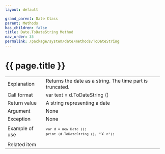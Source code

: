 ```yaml
---
layout: default

grand_parent: Date Class
parent: Methods
has_children: false
title: Date.ToDateString Method
nav_order: 35
permalink: /package/system/date/methods/ToDateString
---
```

# {{ page.title }}


<table>
  <tr>
    <td>Explanation</td>
    <td colspan="2">Returns the date as a string. The time part is truncated.</td>
  </tr>
  <tr>
    <td>Call format</td>
    <td colspan="2">var text = d.ToDateString ()</td>
  </tr>
  <tr>
    <td>Return value</td>
    <td colspan="2">A string representing a date</td>
  </tr>  
  <tr>
    <td>Argument</td>
    <td colspan="2">None</td>
  </tr>
  <tr>
    <td>Exception</td>
    <td colspan="2">None</td>
  </tr>
  <tr>
    <td>Example of use</td>
    <td colspan="2"><code><pre>var d = new Date ();
print (d.ToDateString (), "￥ n");</pre></code></td>
  </tr>
  <tr>
    <td>Related item</td>
    <td colspan="2"></td>
  </tr>
</table>

